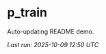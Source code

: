# p_train

Auto-updating README demo.

<!--START_SECTION:status-->
_Last run: 2025-10-09 12:50 UTC_
<!--END_SECTION:status-->


































































































































































































































































































































































































































































































































































































































































































































































































































































































































































































































































































